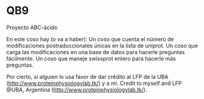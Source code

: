 QB9
===

Proyecto ABC-ácido

En este coso hay (o va a haber):
Un coso que cuenta el número de modificaciones postraduccionales únicas en la lista de uniprot.
Un coso que carga las modificaciones en una base de datos para hacerle preguntas fácilmente.
Un coso que maneje swissprot entero para hacerle más preguntas.

Por cierto, si alguien lo usa favor de dar crédito al LFP de la UBA (http://www.proteinphysiologylab.tk/) y a mi.
Credit to myself and LFP @UBA, Argentina (http://www.proteinphysiologylab.tk/).
